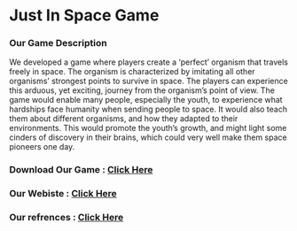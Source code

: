 # Just In Space Game

### Our Game Description
We developed a game where players create a ‘perfect’ organism that travels freely in space. The organism is characterized by imitating all other organisms’ strongest points to survive in space. The players can experience this arduous, yet exciting, journey from the organism’s point of view. The game would enable many people, especially the youth, to experience what hardships face humanity when sending people to space. It would also teach them about different organisms, and how they adapted to their environments. This would promote the youth’s growth, and might light some cinders of discovery in their brains, which could very well make them space pioneers one day. 

### Download Our Game :  <a href="https://drive.google.com/file/d/1pBpBlJJvqBhU4443n8mvs6IG5xaazTED/view" target="_blank">Click Here</a>
### Our Webiste :  <a href="https://youssef-ashraf71.github.io/Just-in-space/" target="_blank">Click Here</a>
### Our refrences :  <a href="" target="_blank">Click Here</a>

